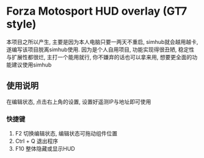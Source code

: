 # Forza Motosport HUD overlay (GT7 style)
本项目之所以产生, 主要是因为本人电脑只要一两天不重启, simhub就会越用越卡, 遂编写该项目脱离simhub使用.
因为是个人自用项目, 功能实现得很丑陋, 稳定性与扩展性都很烂, 主打一个能用就行, 你不嫌弃的话也可以拿来用, 想要更全面的功能建议使用simhub

## 使用说明
  在编辑状态, 点击右上角的设置, 设置好遥测IP与地址即可使用
  ### 快捷键
  1. F2 切换编辑状态, 编辑状态可拖动组件位置
  2. Ctrl + Q   退出程序
  3. F10 整体隐藏或显示HUD
